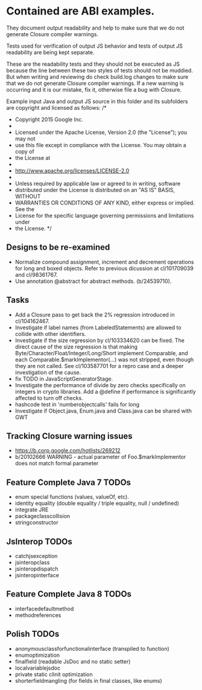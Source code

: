 # Contained are ABI examples.

They document output readability and help to make sure that we do not generate
Closure compiler warnings.

Tests used for verification of output JS behavior and tests of output JS
readability are being kept separate.

These are the readability tests and they should not be executed as JS
because the line between these two styles of tests should not be
muddied. But when writing and reviewing do check build.log changes to make
sure that we do not generate Closure compiler warnings. If a new warning is
occurring and it is our mistake, fix it, otherwise file a bug with Closure.

Example input Java and output JS source in this folder and its subfolders
are copyright and licensed as follows:
/*
 * Copyright 2015 Google Inc.
 *
 * Licensed under the Apache License, Version 2.0 (the "License"); you may not
 * use this file except in compliance with the License. You may obtain a copy of
 * the License at
 *
 * http://www.apache.org/licenses/LICENSE-2.0
 *
 * Unless required by applicable law or agreed to in writing, software
 * distributed under the License is distributed on an "AS IS" BASIS, WITHOUT
 * WARRANTIES OR CONDITIONS OF ANY KIND, either express or implied. See the
 * License for the specific language governing permissions and limitations under
 * the License.
 */

## Designs to be re-examined
- Normalize compound assignment, increment and decrement operations for long and
  boxed objects. Refer to previous dicussion at cl/101709039 and cl/98361767.
- Use annotation @abstract for abstract methods. (b/24539710).

## Tasks
- Add a Closure pass to get back the 2% regression introduced in cl/104162467.
- Investigate if label names (from LabeledStatements) are allowed to collide with other identifiers.
- Investigate if the size regression by cl/103334620 can be fixed.
    The direct cause of the size regression is that making
    Byte/Character/Float/Integer/Long/Short implement Comparable,
    and each Comparable.$markImplementor(...) was not stripped, even though
    they are not called. See cl/103587701 for a repro case and a deeper
    investigation of the cause.
- fix TODO in JavaScriptGeneratorStage.
- Investigate the performance of divide by zero checks specifically on integers
    in crypto libraries.  Add a @define if performance is significantly
    affected to turn off checks.
- hashcode test in 'numberobjectcalls' fails for long
- Investigate if Object.java, Enum.java and Class.java can be shared with GWT

## Tracking Closure warning issues
- https://b.corp.google.com/hotlists/269212
- b/20102666 WARNING - actual parameter of Foo.$markImplementor does not match
  formal parameter

## Feature Complete Java 7 TODOs
- enum special functions (values, valueOf, etc).
- identity equality (double equality / triple equality, null / undefined)
- integrate JRE
- packageclasscollision
- stringconstructor

## JsInterop TODOs
- catchjsexception
- jsinteropclass
- jsinteropdispatch
- jsinteropinterface

## Feature Complete Java 8 TODOs
- interfacedefaultmethod
- methodreferences

## Polish TODOs
- anonymousclassforfunctionalinterface (transpiled to function)
- enumoptimization
- finalfield (readable JsDoc and no static setter)
- localvariablejsdoc
- private static clinit optimization
- shorterfieldmangling (for fields in final classes, like enums)
